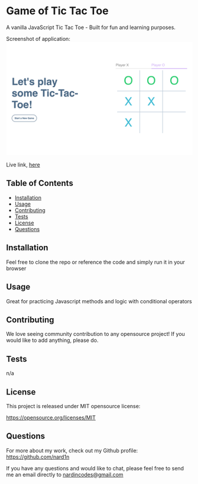 # Game of Tic Tac Toe

A vanilla JavaScript Tic Tac Toe - Built for fun and learning purposes.


Screenshot of application:
![Screenshot](./screenshot.png)

Live link, [here](https://tictactoe-sage.vercel.app/)

## Table of Contents

* [Installation](#Installation)
* [Usage](#Usage)
* [Contributing](#Contributing)
* [Tests](#Tests)
* [License](#License)
* [Questions](#Questions)

## Installation
Feel free to clone the repo or reference the code and simply run it in your browser

## Usage
Great for practicing Javascript methods and logic with conditional operators

## Contributing
We love seeing community contribution to any opensource project! If you would like to add anything, please do.

## Tests
n/a
## License
This project is released under MIT opensource license:

https://opensource.org/licenses/MIT

## Questions
For more about my work, check out my Github profile: https://github.com/nard1n

If you have any questions and would like to chat, please feel free to send me an email directly to nardincodes@gmail.com